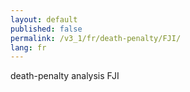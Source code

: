 ```yaml
---
layout: default
published: false
permalink: /v3_1/fr/death-penalty/FJI/
lang: fr
---
```


death-penalty analysis FJI
